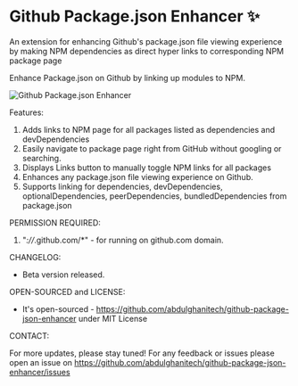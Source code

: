 # Github Package.json Enhancer ✨
An extension for enhancing Github's package.json file viewing experience by making NPM dependencies as direct hyper links to corresponding NPM package page

Enhance Package.json on Github by linking up modules to NPM.

<img alt="Github Package.json Enhancer" src="https://user-images.githubusercontent.com/18095705/166120523-02f94fe5-7402-47a7-9384-6bc9ef5055a4.png">


Features:
1. Adds links to NPM page for all packages listed as dependencies and devDependencies
2. Easily navigate to package page right from GitHub without googling or searching. 
3. Displays Links button to manually toggle NPM links for all packages
4. Enhances any package.json file viewing experience on Github.
5. Supports linking for dependencies, devDependencies, optionalDependencies, peerDependencies, bundledDependencies from package.json

PERMISSION REQUIRED:

1. "*://*.github.com/*" - for running on github.com domain.

CHANGELOG:
* Beta version released.

OPEN-SOURCED and LICENSE:

- It's open-sourced - https://github.com/abdulghanitech/github-package-json-enhancer under MIT License

CONTACT:

For more updates, please stay tuned!
For any feedback or issues please open an issue on https://github.com/abdulghanitech/github-package-json-enhancer/issues


